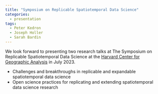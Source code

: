 ```yaml
---
title: "Symposium on Replicable Spatiotemporal Data Science"
categories:
  - presentation
tags:
  - Peter Kedron
  - Joseph Holler
  - Sarah Bardin
---
```


We look forward to presenting two research talks at The Symposium on Replicable Spatiotemporal Data Science at the  [Harvard Center for Geographic Analysis](https://gis.harvard.edu/) in July 2023.

- Challenges and breakthroughs in replicable and expandable spatiotemporal data science
- Open science practices for replicating and extending spatiotemporal data science research
